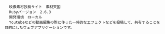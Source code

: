 
      映像素材投稿サイト　素材天国
      Rubyバージョン　2.6.3
      開発環境　ローカル  
      Youtubeなどの動画編集の際に作った一時的なエフェクトなどを投稿して、共有することを目的にしたウェブアプリケーションです。
